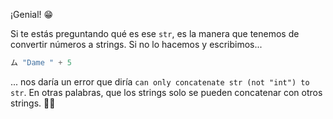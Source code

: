 ¡Genial! :grin:

Si te estás preguntando qué es ese `str`, es la manera que tenemos de convertir números a strings. Si no lo hacemos y escribimos...

``` python
ム "Dame " + 5
```

... nos daría un error que diría `can only concatenate str (not "int") to str`. En otras palabras, que los strings solo se pueden concatenar con otros strings. :man_shrugging: